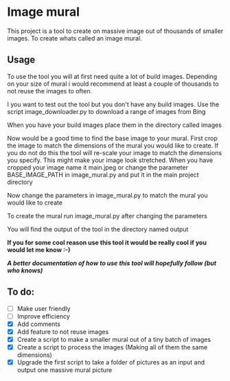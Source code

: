 # Image mural
This project is a tool to create on massive image out of thousands of smaller images. To create whats called an image mural.

## Usage
To use the tool you will at first need quite a lot of build images. Depending on your size of mural i would recommend at least a couple of thousands to not reuse the images to often.

I you want to test out the tool but you don't have any build images. Use the script image_downloader.py to download a range of images from Bing

When you have your build images place them in the directory called images

Now would be a good time to find the base image to your mural. First crop the image to match the dimensions of the mural you would like to create. If you do not do this the tool will re-scale your image to match the dimensions you specify. This might make your image look stretched. When you have cropped your image name it main.jpeg or change the parameter BASE_IMAGE_PATH in image_mural.py and put it in the main project directory

Now change the parameters in image_mural.py to match the mural you would like to create

To create the mural run image_mural.py after changing the parameters

You will find the output of the tool in the directory named output

**If you for some cool reason use this tool it would be really cool if you would let me know :-)**

***A better documentation of how to use this tool will hopefully follow (but who knows)***


## To do:
- [ ] Make user friendly
- [ ] Improve efficiency
- [X] Add comments
- [X] Add feature to not reuse images
- [x] Create a script to make a smaller mural out of a tiny batch of images
- [x] Create a script to process the images (Making all of them the same dimensions)
- [x] Upgrade the first script to take a folder of pictures as an input and output one massive mural picture
